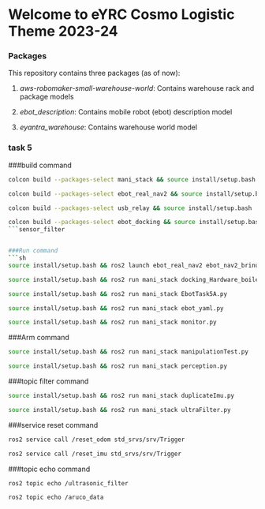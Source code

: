 # Welcome to eYRC Cosmo Logistic Theme 2023-24

### Packages
This repository contains three packages (as of now):
1. *aws-robomaker-small-warehouse-world*: Contains warehouse rack and package models

2. *ebot_description*: Contains mobile robot (ebot) description model

3. *eyantra_warehouse*: Contains warehouse world model

### task 5

###build command

```sh
colcon build --packages-select mani_stack && source install/setup.bash
```
```sh
colcon build --packages-select ebot_real_nav2 && source install/setup.bash
```
```sh
colcon build --packages-select usb_relay && source install/setup.bash
```
```sh
colcon build --packages-select ebot_docking && source install/setup.bash
```sensor_filter


###Run command
```sh
source install/setup.bash && ros2 launch ebot_real_nav2 ebot_nav2_brinup.launch.py
```
```sh
source install/setup.bash && ros2 run mani_stack docking_Hardware_boilerplate.py
```
```sh
source install/setup.bash && ros2 run mani_stack EbotTask5A.py
```
```sh
source install/setup.bash && ros2 run mani_stack ebot_yaml.py
```

```sh
source install/setup.bash && ros2 run mani_stack monitor.py
```
###Arm command
```sh
source install/setup.bash && ros2 run mani_stack manipulationTest.py
```
```sh
source install/setup.bash && ros2 run mani_stack perception.py
```
###topic filter command

```sh
source install/setup.bash && ros2 run mani_stack duplicateImu.py
```
```sh
source install/setup.bash && ros2 run mani_stack ultraFilter.py
```

###service reset command
```sh
ros2 service call /reset_odom std_srvs/srv/Trigger
```

```sh
ros2 service call /reset_imu std_srvs/srv/Trigger
```
###topic echo command
```sh
ros2 topic echo /ultrasonic_filter
```
```sh
ros2 topic echo /aruco_data
```

